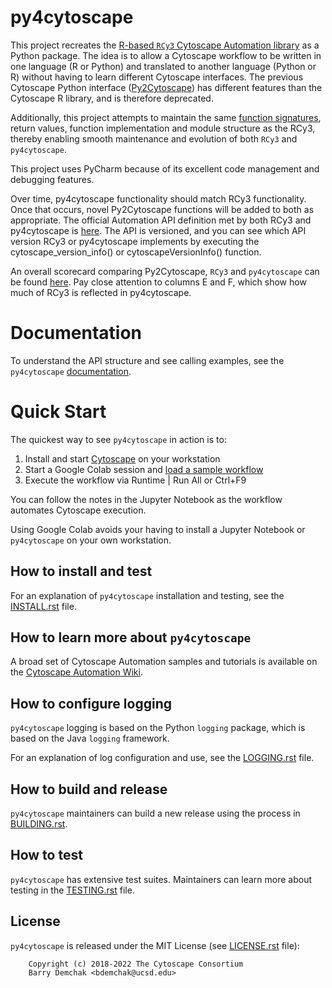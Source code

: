 # py4cytoscape

This project recreates the [R-based ``RCy3`` Cytoscape Automation library](https://github.com/cytoscape/RCy3) as a Python package. The idea is to allow a Cytoscape workflow to be written in one language (R or Python) and translated to another language (Python or R) without having to learn different Cytoscape interfaces. The previous Cytoscape Python interface ([Py2Cytoscape](https://github.com/cytoscape/py2cytoscape)) has different features than the Cytoscape R library, and is therefore deprecated.

Additionally, this project attempts to maintain the same [function signatures](https://docs.google.com/spreadsheets/d/1XLWsKxGLqcBWLzoW2y6HyAUU2jMXaEaWw7QLn3NE5nY/edit#gid=1999503690), return values, function implementation and module structure as the RCy3, thereby enabling smooth maintenance and evolution of both ``RCy3`` and ``py4cytoscape``.

This project uses PyCharm because of its excellent code management and debugging features.

Over time, py4cytoscape functionality should match RCy3 functionality. Once that occurs, novel Py2Cytoscape functions will be added to both as appropriate. The official Automation API definition met by both RCy3 and py4cytoscape is [here](https://docs.google.com/spreadsheets/d/1XLWsKxGLqcBWLzoW2y6HyAUU2jMXaEaWw7QLn3NE5nY/edit?usp=sharing). The API is versioned, and you can see which API version RCy3 or py4cytoscape implements by executing the cytoscape_version_info() or cytoscapeVersionInfo() function.

An overall scorecard comparing Py2Cytoscape, ``RCy3`` and ``py4cytoscape`` can be found [here](https://docs.google.com/spreadsheets/d/1uhBTbOMI4QMKUpLaOTuf6BP5wgqU6-pOzkj6BNmC4CY/edit?usp=sharing). Pay close attention to columns E and F, which show how much of RCy3 is reflected in py4cytoscape.


# Documentation

To understand the API structure and see calling examples, see the ``py4cytoscape`` [documentation](https://py4cytoscape.readthedocs.io/en/latest/).

# Quick Start

The quickest way to see ``py4cytoscape`` in action is to:
1. Install and start [Cytoscape](https://cytoscape.org/download.html) on your workstation
2. Start a Google Colab session and [load a sample workflow](https://colab.research.google.com/github/bdemchak/cytoscape-jupyter/blob/main/gangsu/basic%20protocol%201.ipynb#scrollTo=jMnno2stwRIC)
3. Execute the workflow via Runtime | Run All or Ctrl+F9

You can follow the notes in the Jupyter Notebook as the workflow automates Cytoscape execution.

Using Google Colab avoids your having to install a Jupyter Notebook or ``py4cytoscape`` on your own workstation.
 
## How to install and test

For an explanation of ``py4cytoscape`` installation and testing, see the [INSTALL.rst](INSTALL.rst) file.

## How to learn more about ``py4cytoscape``

A broad set of Cytoscape Automation samples and tutorials is available on the [Cytoscape Automation Wiki](https://github.com/cytoscape/cytoscape-automation/wiki).

## How to configure logging

``py4cytoscape`` logging is based on the Python ``logging`` package, which is based on the Java ``logging`` framework. 

For an explanation of log configuration and use, see the [LOGGING.rst](LOGGING.rst) file.

## How to build and release

``py4cytoscape`` maintainers can build a new release using the process in [BUILDING.rst](BUILDING.rst).

## How to test

``py4cytoscape`` has extensive test suites. Maintainers can learn more about testing in the [TESTING.rst](TESTING.rst) file.

 
 


## License

``py4cytoscape`` is released under the MIT License (see [LICENSE.rst](LICENSE.rst) file):

```
    Copyright (c) 2018-2022 The Cytoscape Consortium
    Barry Demchak <bdemchak@ucsd.edu>
```
